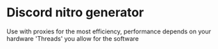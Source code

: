 # Discord nitro generator
 Use with proxies for the most efficiency, performance depends on your hardware 'Threads' you allow for the software
